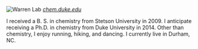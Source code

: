 ![Warren Lab](/images/WarrenLab.jpg)
[_chem.duke.edu_](http://chem.duke.edu/)

I received a B. S. in chemistry from Stetson University in 2009.
I anticipate receiving a Ph.D. in chemistry from Duke University in 2014.
Other than chemistry, I enjoy running, hiking, and dancing.
I currently live in Durham, NC.
